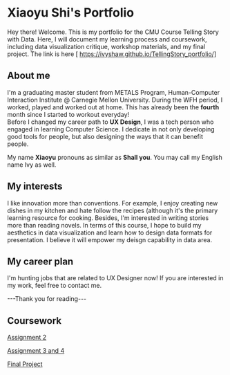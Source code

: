 # Xiaoyu Shi's Portfolio
Hey there! Welcome. 
This is my portfolio for the CMU Course Telling Story with Data. Here, I will document my learning process and coursework, including data visualization critique, workshop materials, and my final project. The link is here [ https://ivyshaw.github.io/TellingStory_portfolio/]

## About me
I'm a graduating master student from METALS Program, Human-Computer Interaction Institute @ Carnegie Mellon University. During the WFH period, I worked, played and worked out at home. This has already been the **fourth** month since I started to workout everyday!
<br>Before I changed my career path to **UX Design**, I was a tech person who engaged in learning Computer Science. I dedicate in not only developing good tools for people, but also designing the ways that it can benefit people.

My name **Xiaoyu** pronouns as similar as **Shall you**. You may call my English name Ivy as well.

## My interests
I like innovation more than conventions. For example, I enjoy creating new dishes in my kitchen and hate follow the recipes (although it's the primary learning resource for cooking. Besides, I'm interested in writing stories more than reading novels.
In terms of this course, I hope to build my aesthetics in data visualization and learn how to design data formats for presentation. I believe it will empower my deisgn capability in data area.

## My career plan
I'm hunting jobs that are related to UX Designer now! If you are interested in my work, feel free to contact me. 

---Thank you for reading---

## Coursework
[Assignment 2](/dataviz2.md)

[Assignment 3 and 4](./dataviz3.md)


[Final Project](./Final_Project/final_project.md)
